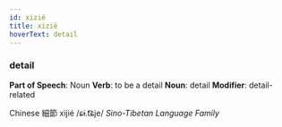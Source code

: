 ```yaml
---
id: xizië
title: xizië
hoverText: detail
---
```


### detail

**Part of Speech**: Noun
**Verb**: to be a detail
**Noun**: detail
**Modifier**: detail-related

Chinese 細節 xìjié /ɕɨ.t͡ɕje/
*Sino-Tibetan Language Family*